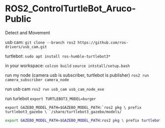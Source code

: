 # ROS2_ControlTurtleBot_Aruco-Public
Detect and Movement

usb cam:
``git clone --branch ros2 https://github.com/ros-drivers/usb_cam.git``

turtlebot:
``sudo apt install ros-humble-turtlebot3*``


in your workspace:
``colcon build``
``source intstall/setup.bash``

run my node (camera usb is subscriber, turtlebot is publisher)
``ros2 run camera_subscriber camera_node``

run usb cam
``ros2 run usb_cam usb_cam_node_exe``

run turlebot
``export TURTLEBOT3_MODEL=burger``

``export GAZEBO_MODEL_PATH=$GAZEBO_MODEL_PATH:`ros2 pkg \
prefix turtlebot3_gazebo \
`/share/turtlebot3_gazebo/models/``

```bash
export GAZEBO_MODEL_PATH=$GAZEBO_MODEL_PATH:ros2 pkg \ prefix turtlebot3_gazebo \ /share/turtlebot3_gazebo/models/
```
